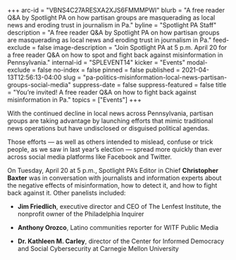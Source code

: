+++
arc-id = "VBNS4C27ARESXA2XJS6FMMMPWI"
blurb = "A free reader Q&A by Spotlight PA on how partisan groups are masquerading as local news and eroding trust in journalism in Pa."
byline = "Spotlight PA Staff"
description = "A free reader Q&A by Spotlight PA on how partisan groups are masquerading as local news and eroding trust in journalism in Pa."
feed-exclude = false
image-description = "Join Spotlight PA at 5 p.m. April 20 for a free reader Q&A on how to spot and fight back against misinformation in Pennsylvania."
internal-id = "SPLEVENT14"
kicker = "Events"
modal-exclude = false
no-index = false
pinned = false
published = 2021-04-13T12:56:13-04:00
slug = "pa-politics-misinformation-local-news-partisan-groups-social-media"
suppress-date = false
suppress-featured = false
title = "You’re invited! A free reader Q&A on how to fight back against misinformation in Pa."
topics = ["Events"]
+++

With the continued decline in local news across Pennsylvania, partisan groups are taking advantage by launching efforts that mimic traditional news operations but have undisclosed or disguised political agendas.

Those efforts — as well as others intended to mislead, confuse or trick people, as we saw in last year’s election — spread more quickly than ever across social media platforms like Facebook and Twitter.

On Tuesday, April 20 at 5 p.m., Spotlight PA’s Editor in Chief <b>Christopher Baxter</b> was in conversation with journalists and information experts about the negative effects of misinformation, how to detect it, and how to fight back against it. Other panelists included:

- <b>Jim Friedlich</b>, executive director and CEO of The Lenfest Institute, the nonprofit owner of the Philadelphia Inquirer

- <b>Anthony Orozco</b>, Latino communities reporter for WITF Public Media

- <b>Dr. Kathleen M. Carley</b>, director of the Center for Informed Democracy and Social Cybersecurity at Carnegie Mellon University
